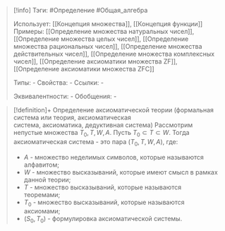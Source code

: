 > [!info]
> Тэги: #Определение #Общая_алгебра  
> 
> Использует: [[Концепция множества]], [[Концепция функции]]
> Примеры: [[Определение множества натуральных чисел]], [[Определение множества целых чисел]], [[Определение множества рациональных чисел]], [[Определение множества действительных чисел]], [[Определение множества комплексных чисел]], [[Определение аксиоматики множества ZF]], [[Определение аксиоматики множества ZFC]]
> 
> Типы: *-*
> Свойства: *-*
> Ссылки: *-*
> 
> Эквивалентности: *-*
> Обобщения: *-*

> [!definition]+ Определение аксиоматической теории (формальная система или теория, аксиоматическая система, аксиоматика, дедуктивная система)
> Рассмотрим непустые множества $T_0, T, W, A$. Пусть $T_0 \subset T \subset W$. Тогда аксиоматическая система - это пара $(T_0, T, W, A)$, где:  
> * $A$ - множество неделимых символов, которые называются алфавитом;  
> * $W$ - множество высказываний, которые имеют смысл в рамках данной теории;  
> * $T$ - множество высказываний, которые называются теоремами;  
> * $T_0$ - множество высказываний, которые называются аксиомами;
> * $(S_0, T_0)$ - формулировка аксиоматической системы.